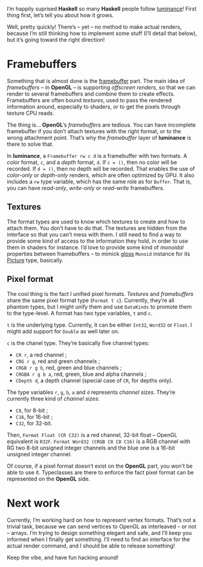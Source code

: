 I’m happily suprised **Haskell** so many **Haskell** people
follow [luminance](https://github.com/phaazon/luminance)! First thing first, let’s
tell you about how it grows.

Well, pretty quickly! There’s – yet – no method to make actual renders, because I’m
still thinking how to implement some stuff (I’ll detail that below), but it’s going
toward the right direction!

# Framebuffers

Something that is almost done is the [framebuffer](https://www.opengl.org/wiki/Framebuffer_Object)
part. The main idea of *framebuffers* – in **OpenGL** – is supporting *offscreen renders*, so that
we can render to several framebuffers and combine them to create effects. Framebuffers are often
bound *textures*, used to pass the rendered information around, especially to shaders, or to get
the pixels through texture CPU reads.

The thing is… **OpenGL**’s *framebuffers* are tedious. You can have incomplete framebuffer if you
don’t attach textures with the right format, or to the wrong attachment point. That’s why the
*framebuffer* layer of **luminance** is there to solve that.

In **luminance**, a `Framebuffer rw c d` is a framebuffer with two formats. A *color* format, `c`,
and a *depth* format, `d`. If `c = ()`, then no color will be recorded. If `d = ()`, then no depth
will be recorded. That enables the use of *color-only* or *depth-only* renders, which are often
optimized by GPU. It also includes a `rw` type variable, which has the same role as for `Buffer`.
That is, you can have *read-only*, *write-only* or *read-write* framebuffers.

## Textures

The format types are used to know which textures to create and how to attach them. You don’t have
to do that. The textures are hidden from the interface so that you can’t mess with them. I still
need to find a way to provide some kind of access to the information they hold, in order to use
them in shaders for instance. I’d love to provide some kind of *monoidal* properties between
framebuffers – to mimick [gloss](https://hackage.haskell.org/package/gloss) `Monoid` instance
for its [Picture](https://hackage.haskell.org/package/gloss-1.9.2.1/docs/Graphics-Gloss-Data-Picture.html#t:Picture)
type, basically.

## Pixel format

The cool thing is the fact I unified pixel formats. *Textures* and *framebuffers* share the same
pixel format type (`Format t c`). Currently, they’re all phantom types, but I might unify them and
use `DataKinds` to promote them to the type-level. A format has two type variables, `t` and `c`.

`t` is the underlying type. Currently, it can be either `Int32`, `Word32` or `Float`. I might add
support for `Double` as well later on.

`c` is the chanel type. They’re basically five channel types:

- `CR r`, a red channel ;
- `CRG r g`, red and green channels ;
- `CRGB r g b`, red, green and blue channels ;
- `CRGBA r g b a`, red, green, blue and alpha channels ;
- `CDepth d`, a depth channel (special case of `CR`, for depths only).

The type variables `r`, `g`, `b`, `a` and `d` represents *channel sizes*. They’re currently
three kind of *channel sizes*:

- `C8`, for 8-bit ;
- `C16`, for 16-bit ;
- `C32`, for 32-bit.

Then, `Format Float (CR C32)` is a red channel, 32-bit float – OpenGL equivalent is `R32F`.
`Format Word32 (CRGB C8 C8 C16)` is a RGB channel with RG two 8-bit unsigned integer channels
and the blue one is a 16-bit unsigned integer channel.

Of course, if a pixel format doesn’t exist on the **OpenGL** part, you won’t be able to use it.
Typeclasses are there to enforce the fact pixel format can be represented on the **OpenGL** side.

# Next work

Currently, I’m working hard on how to represent vertex formats. That’s not a trivial task, because
we can send vertices to OpenGL as interleaved – or not – arrays. I’m trying to design something
elegant and safe, and I’ll keep you informed when I finally get something. I’ll need to find
an interface for the actual render command, and I should be able to release something!

Keep the vibe, and have fun hacking around!
